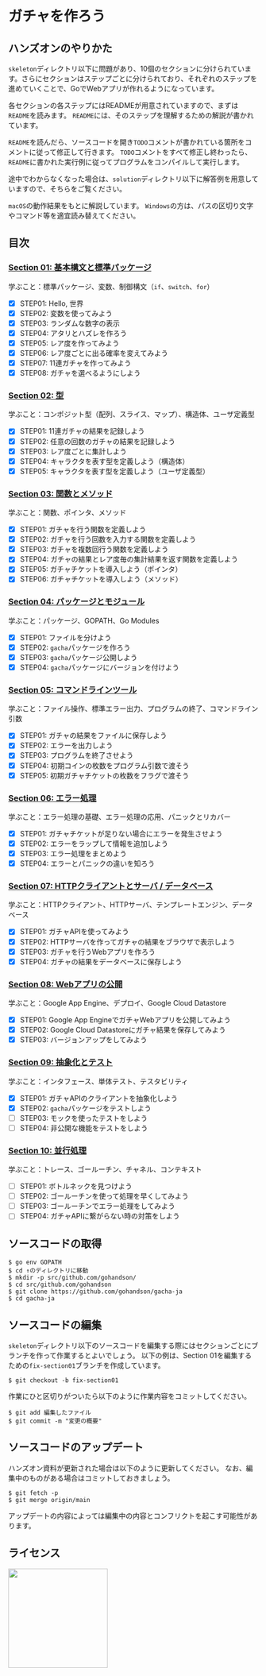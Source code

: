 # ガチャを作ろう

## ハンズオンのやりかた

`skeleton`ディレクトリ以下に問題があり、10個のセクションに分けられています。さらにセクションはステップごとに分けられており、それぞれのステップを進めていくことで、GoでWebアプリが作れるようになっています。

各セクションの各ステップにはREADMEが用意されていますので、まずは`README`を読みます。
`README`には、そのステップを理解するための解説が書かれています。

`README`を読んだら、ソースコードを開き`TODO`コメントが書かれている箇所をコメントに従って修正して行きます。
`TODO`コメントをすべて修正し終わったら、`README`に書かれた実行例に従ってプログラムをコンパイルして実行します。

途中でわからなくなった場合は、`solution`ディレクトリ以下に解答例を用意していますので、そちらをご覧ください。

`macOS`の動作結果をもとに解説しています。
`Windows`の方は、パスの区切り文字やコマンド等を適宜読み替えてください。

## 目次

### [Section 01: 基本構文と標準パッケージ](./skeleton/section01)

学ぶこと：標準パッケージ、変数、制御構文（`if`、`switch`、`for`）

 - [x] STEP01: Hello, 世界
 - [x] STEP02: 変数を使ってみよう
 - [x] STEP03: ランダムな数字の表示
 - [x] STEP04: アタリとハズレを作ろう
 - [x] STEP05: レア度を作ってみよう
 - [x] STEP06: レア度ごとに出る確率を変えてみよう
 - [x] STEP07: 11連ガチャを作ってみよう
 - [x] STEP08: ガチャを選べるようにしよう

### [Section 02: 型](./skeleton/section02)

学ぶこと：コンポジット型（配列、スライス、マップ）、構造体、ユーザ定義型

 - [x] STEP01: 11連ガチャの結果を記録しよう
 - [x] STEP02: 任意の回数のガチャの結果を記録しよう
 - [x] STEP03: レア度ごとに集計しよう
 - [x] STEP04: キャラクタを表す型を定義しよう（構造体）
 - [x] STEP05: キャラクタを表す型を定義しよう（ユーザ定義型）

### [Section 03: 関数とメソッド](./skeleton/section03)

学ぶこと：関数、ポインタ、メソッド

 - [x] STEP01: ガチャを行う関数を定義しよう
 - [x] STEP02: ガチャを行う回数を入力する関数を定義しよう
 - [x] STEP03: ガチャを複数回行う関数を定義しよう
 - [x] STEP04: ガチャの結果とレア度毎の集計結果を返す関数を定義しよう
 - [x] STEP05: ガチャチケットを導入しよう（ポインタ）
 - [x] STEP06: ガチャチケットを導入しよう（メソッド）

### [Section 04: パッケージとモジュール](./skeleton/section04)

学ぶこと：パッケージ、GOPATH、Go Modules

 - [x] STEP01: ファイルを分けよう
 - [x] STEP02: `gacha`パッケージを作ろう
 - [x] STEP03: `gacha`パッケージ公開しよう
 - [x] STEP04: `gacha`パッケージにバージョンを付けよう

### [Section 05: コマンドラインツール](./skeleton/section05)

学ぶこと：ファイル操作、標準エラー出力、プログラムの終了、コマンドライン引数

 - [x] STEP01: ガチャの結果をファイルに保存しよう
 - [x] STEP02: エラーを出力しよう
 - [x] STEP03: プログラムを終了させよう
 - [x] STEP04: 初期コインの枚数をプログラム引数で渡そう
 - [x] STEP05: 初期ガチャチケットの枚数をフラグで渡そう

### [Section 06: エラー処理](./skeleton/section06)

学ぶこと：エラー処理の基礎、エラー処理の応用、パニックとリカバー

 - [x] STEP01: ガチャチケットが足りない場合にエラーを発生させよう
 - [x] STEP02: エラーをラップして情報を追加しよう
 - [x] STEP03: エラー処理をまとめよう
 - [x] STEP04: エラーとパニックの違いを知ろう

### [Section 07: HTTPクライアントとサーバ / データベース](./skeleton/section07)

学ぶこと：HTTPクライアント、HTTPサーバ、テンプレートエンジン、データベース

 - [x] STEP01: ガチャAPIを使ってみよう
 - [x] STEP02: HTTPサーバを作ってガチャの結果をブラウザで表示しよう
 - [x] STEP03: ガチャを行うWebアプリを作ろう
 - [x] STEP04: ガチャの結果をデータベースに保存しよう

### [Section 08: Webアプリの公開](./skeleton/section08)

学ぶこと：Google App Engine、デプロイ、Google Cloud Datastore

 - [x] STEP01: Google App EngineでガチャWebアプリを公開してみよう
 - [x] STEP02: Google Cloud Datastoreにガチャ結果を保存してみよう
 - [x] STEP03: バージョンアップをしてみよう

### [Section 09: 抽象化とテスト](./skeleton/section09)

学ぶこと：インタフェース、単体テスト、テスタビリティ

 - [x] STEP01: ガチャAPIのクライアントを抽象化しよう
 - [x] STEP02: `gacha`パッケージをテストしよう
 - [ ] STEP03: モックを使ったテストをしよう
 - [ ] STEP04: 非公開な機能をテストをしよう

### [Section 10: 並行処理](./skeleton/section10)

学ぶこと：トレース、ゴールーチン、チャネル、コンテキスト

 - [ ] STEP01: ボトルネックを見つけよう
 - [ ] STEP02: ゴールーチンを使って処理を早くしてみよう
 - [ ] STEP03: ゴールーチンでエラー処理をしてみよう
 - [ ] STEP04: ガチャAPIに繋がらない時の対策をしよう

## ソースコードの取得

```
$ go env GOPATH
$ cd ↑のディレクトリに移動
$ mkdir -p src/github.com/gohandson/
$ cd src/github.com/gohandson
$ git clone https://github.com/gohandson/gacha-ja
$ cd gacha-ja
```

## ソースコードの編集

`skeleton`ディレクトリ以下のソースコードを編集する際にはセクションごとにブランチを作って作業するとよいでしょう。
以下の例は、Section 01を編集するための`fix-section01`ブランチを作成しています。

```
$ git checkout -b fix-section01
```

作業にひと区切りがついたら以下のように作業内容をコミットしてください。

```
$ git add 編集したファイル
$ git commit -m "変更の概要"
```

## ソースコードのアップデート

ハンズオン資料が更新された場合は以下のように更新してください。
なお、編集中のものがある場合はコミットしておきましょう。

```
$ git fetch -p
$ git merge origin/main 
```

アップデートの内容によっては編集中の内容とコンフリクトを起こす可能性があります。

## ライセンス

<a href="https://creativecommons.org/licenses/by-nc/4.0/legalcode.ja">
	<img width="200" src="by-nc.eu.png">
</a>
